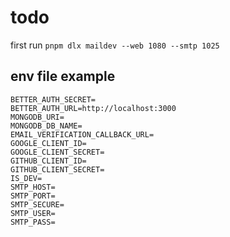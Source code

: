# todo

first run
`pnpm dlx maildev --web 1080 --smtp 1025`

## env file example

```env
BETTER_AUTH_SECRET=
BETTER_AUTH_URL=http://localhost:3000
MONGODB_URI=
MONGODB_DB_NAME=
EMAIL_VERIFICATION_CALLBACK_URL=
GOOGLE_CLIENT_ID=
GOOGLE_CLIENT_SECRET=
GITHUB_CLIENT_ID=
GITHUB_CLIENT_SECRET=
IS_DEV=
SMTP_HOST=
SMTP_PORT=
SMTP_SECURE=
SMTP_USER=
SMTP_PASS=
```
